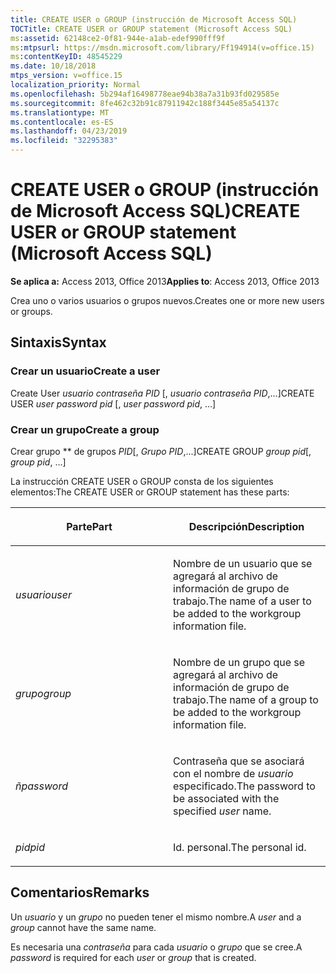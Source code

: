 ```yaml
---
title: CREATE USER o GROUP (instrucción de Microsoft Access SQL)
TOCTitle: CREATE USER or GROUP statement (Microsoft Access SQL)
ms:assetid: 62148ce2-0f81-944e-a1ab-edef990fff9f
ms:mtpsurl: https://msdn.microsoft.com/library/Ff194914(v=office.15)
ms:contentKeyID: 48545229
ms.date: 10/18/2018
mtps_version: v=office.15
localization_priority: Normal
ms.openlocfilehash: 5b294af16498778eae94b38a7a31b93fd029585e
ms.sourcegitcommit: 8fe462c32b91c87911942c188f3445e85a54137c
ms.translationtype: MT
ms.contentlocale: es-ES
ms.lasthandoff: 04/23/2019
ms.locfileid: "32295383"
---
```

# <a name="create-user-or-group-statement-microsoft-access-sql"></a><span data-ttu-id="8a1cf-102">CREATE USER o GROUP (instrucción de Microsoft Access SQL)</span><span class="sxs-lookup"><span data-stu-id="8a1cf-102">CREATE USER or GROUP statement (Microsoft Access SQL)</span></span>

<span data-ttu-id="8a1cf-103">**Se aplica a:** Access 2013, Office 2013</span><span class="sxs-lookup"><span data-stu-id="8a1cf-103">**Applies to**: Access 2013, Office 2013</span></span>

<span data-ttu-id="8a1cf-104">Crea uno o varios usuarios o grupos nuevos.</span><span class="sxs-lookup"><span data-stu-id="8a1cf-104">Creates one or more new users or groups.</span></span>

## <a name="syntax"></a><span data-ttu-id="8a1cf-105">Sintaxis</span><span class="sxs-lookup"><span data-stu-id="8a1cf-105">Syntax</span></span>

### <a name="create-a-user"></a><span data-ttu-id="8a1cf-106">Crear un usuario</span><span class="sxs-lookup"><span data-stu-id="8a1cf-106">Create a user</span></span>

<span data-ttu-id="8a1cf-107">Create User *usuario* *contraseña PID* \[, *usuario* *contraseña PID*,...\]</span><span class="sxs-lookup"><span data-stu-id="8a1cf-107">CREATE USER *user* *password pid* \[, *user* *password pid*, …\]</span></span>

### <a name="create-a-group"></a><span data-ttu-id="8a1cf-108">Crear un grupo</span><span class="sxs-lookup"><span data-stu-id="8a1cf-108">Create a group</span></span>

<span data-ttu-id="8a1cf-109">Crear grupo \*\* de grupos *PID*\[, *Grupo* *PID*,...\]</span><span class="sxs-lookup"><span data-stu-id="8a1cf-109">CREATE GROUP *group* *pid*\[, *group* *pid*, …\]</span></span>

<span data-ttu-id="8a1cf-110">La instrucción CREATE USER o GROUP consta de los siguientes elementos:</span><span class="sxs-lookup"><span data-stu-id="8a1cf-110">The CREATE USER or GROUP statement has these parts:</span></span>

<table>
<colgroup>
<col style="width: 50%" />
<col style="width: 50%" />
</colgroup>
<thead>
<tr class="header">
<th><p><span data-ttu-id="8a1cf-111">Parte</span><span class="sxs-lookup"><span data-stu-id="8a1cf-111">Part</span></span></p></th>
<th><p><span data-ttu-id="8a1cf-112">Descripción</span><span class="sxs-lookup"><span data-stu-id="8a1cf-112">Description</span></span></p></th>
</tr>
</thead>
<tbody>
<tr class="odd">
<td><p><span data-ttu-id="8a1cf-113"><em>usuario</em></span><span class="sxs-lookup"><span data-stu-id="8a1cf-113"><em>user</em></span></span></p></td>
<td><p><span data-ttu-id="8a1cf-114">Nombre de un usuario que se agregará al archivo de información de grupo de trabajo.</span><span class="sxs-lookup"><span data-stu-id="8a1cf-114">The name of a user to be added to the workgroup information file.</span></span></p></td>
</tr>
<tr class="even">
<td><p><span data-ttu-id="8a1cf-115"><em>grupo</em></span><span class="sxs-lookup"><span data-stu-id="8a1cf-115"><em>group</em></span></span></p></td>
<td><p><span data-ttu-id="8a1cf-116">Nombre de un grupo que se agregará al archivo de información de grupo de trabajo.</span><span class="sxs-lookup"><span data-stu-id="8a1cf-116">The name of a group to be added to the workgroup information file.</span></span></p></td>
</tr>
<tr class="odd">
<td><p><span data-ttu-id="8a1cf-117"><em>ñ</em></span><span class="sxs-lookup"><span data-stu-id="8a1cf-117"><em>password</em></span></span></p></td>
<td><p><span data-ttu-id="8a1cf-118">Contraseña que se asociará con el nombre de <em>usuario</em> especificado.</span><span class="sxs-lookup"><span data-stu-id="8a1cf-118">The password to be associated with the specified <em>user</em> name.</span></span></p></td>
</tr>
<tr class="even">
<td><p><span data-ttu-id="8a1cf-119"><em>pid</em></span><span class="sxs-lookup"><span data-stu-id="8a1cf-119"><em>pid</em></span></span></p></td>
<td><p><span data-ttu-id="8a1cf-120">Id. personal.</span><span class="sxs-lookup"><span data-stu-id="8a1cf-120">The personal id.</span></span></p></td>
</tr>
</tbody>
</table>


## <a name="remarks"></a><span data-ttu-id="8a1cf-121">Comentarios</span><span class="sxs-lookup"><span data-stu-id="8a1cf-121">Remarks</span></span>

<span data-ttu-id="8a1cf-122">Un *usuario* y un *grupo* no pueden tener el mismo nombre.</span><span class="sxs-lookup"><span data-stu-id="8a1cf-122">A *user* and a *group* cannot have the same name.</span></span>

<span data-ttu-id="8a1cf-123">Es necesaria una *contraseña* para cada *usuario* o *grupo* que se cree.</span><span class="sxs-lookup"><span data-stu-id="8a1cf-123">A *password* is required for each *user* or *group* that is created.</span></span>

